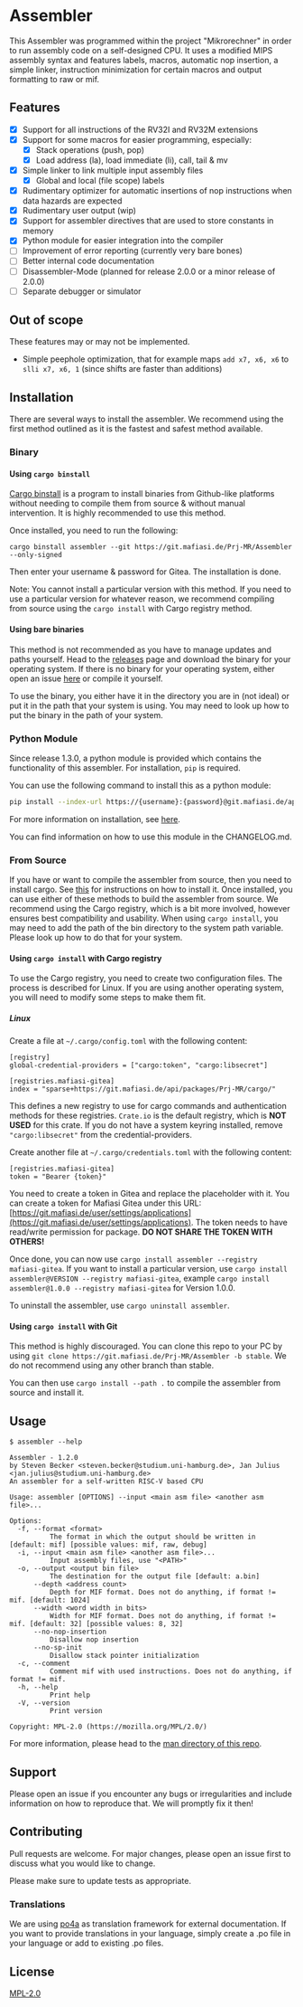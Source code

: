 # Assembler

This Assembler was programmed within the project "Mikrorechner" in order to run assembly code on a self-designed CPU.
It uses a modified MIPS assembly syntax and features labels, macros, automatic nop insertion, a simple linker, instruction minimization for certain macros and output formatting to raw or mif.

## Features

- [x] Support for all instructions of the RV32I and RV32M extensions
- [x] Support for some macros for easier programming, especially:
  - [x] Stack operations (push, pop)
  - [x] Load address (la), load immediate (li), call, tail & mv
- [x] Simple linker to link multiple input assembly files
  - [x] Global and local (file scope) labels
- [x] Rudimentary optimizer for automatic insertions of nop instructions when data hazards are expected
- [x] Rudimentary user output (wip)
- [x] Support for assembler directives that are used to store constants in memory
- [x] Python module for easier integration into the compiler
- [ ] Improvement of error reporting (currently very bare bones)
- [ ] Better internal code documentation
- [ ] Disassembler-Mode (planned for release 2.0.0 or a minor release of 2.0.0)
- [ ] Separate debugger or simulator

## Out of scope

These features may or may not be implemented.

- Simple peephole optimization, that for example maps `add x7, x6, x6` to `slli x7, x6, 1` (since shifts are faster than additions)

## Installation

There are several ways to install the assembler. We recommend using the first method outlined as it is the fastest and safest method available.

### Binary

#### Using `cargo binstall`

[Cargo binstall](https://github.com/cargo-bins/cargo-binstall) is a program to install binaries from Github-like platforms without needing to compile them from source & without manual intervention. It is highly recommended to use this method.

Once installed, you need to run the following:

```
cargo binstall assembler --git https://git.mafiasi.de/Prj-MR/Assembler --only-signed
```

Then enter your username & password for Gitea. The installation is done.

Note: You cannot install a particular version with this method. If you need to use a particular version for whatever reason, we recommend compiling from source using the `cargo install` with Cargo registry method.

#### Using bare binaries

This method is not recommended as you have to manage updates and paths yourself. Head to the [releases](https://git.mafiasi.de/Prj-MR/Assembler/releases/latest) page and download the binary for your operating system. If there is no binary for your operating system, either open an issue [here](https://git.mafiasi.de/Prj-MR/Assembler/issues) or compile it yourself.

To use the binary, you either have it in the directory you are in (not ideal) or put it in the path that your system is using. You may need to look up how to put the binary in the path of your system.

### Python Module

Since release 1.3.0, a python module is provided which contains the functionality of this assembler. For installation, `pip` is required.

You can use the following command to install this as a python module:

```sh
pip install --index-url https://{username}:{password}@git.mafiasi.de/api/packages/Prj-MR/pypi/simple --no-deps assembler_lib
```

For more information on installation, see [here](https://docs.gitea.com/next/usage/packages/pypi/).

You can find information on how to use this module in the CHANGELOG.md.

### From Source 

If you have or want to compile the assembler from source, then you need to install cargo. See [this](https://www.rust-lang.org/tools/install) for instructions on how to install it. Once installed, you can use either of these methods to build the assembler from source. We recommend using the Cargo registry, which is a bit more involved, however ensures best compatibility and usability. When using `cargo install`, you may need to add the path of the bin directory to the system path variable. Please look up how to do that for your system.

#### Using `cargo install` with Cargo registry

To use the Cargo registry, you need to create two configuration files. The process is described for Linux. If you are using another operating system, you will need to modify some steps to make them fit.

##### Linux

Create a file at `~/.cargo/config.toml` with the following content:

```
[registry]
global-credential-providers = ["cargo:token", "cargo:libsecret"]

[registries.mafiasi-gitea] 
index = "sparse+https://git.mafiasi.de/api/packages/Prj-MR/cargo/"
```

This defines a new registry to use for cargo commands and authentication methods for these registries. `Crate.io` is the default registry, which is **NOT USED** for this crate. If you do not have a system keyring installed, remove `"cargo:libsecret"` from the credential-providers.

Create another file at `~/.cargo/credentials.toml` with the following content:

```
[registries.mafiasi-gitea]
token = "Bearer {token}"
```

You need to create a token in Gitea and replace the placeholder with it. You can create a token for Mafiasi Gitea under this URL: [https://git.mafiasi.de/user/settings/applications](https://git.mafiasi.de/user/settings/applications). The token needs to have read/write permission for package. **DO NOT SHARE THE TOKEN WITH OTHERS!**

Once done, you can now use `cargo install assembler --registry mafiasi-gitea`. If you want to install a particular version, use `cargo install assembler@VERSION --registry mafiasi-gitea`, example `cargo install assembler@1.0.0 --registry mafiasi-gitea` for Version 1.0.0.

To uninstall the assembler, use `cargo uninstall assembler`.

#### Using `cargo install` with Git

This method is highly discouraged. You can clone this repo to your PC by using `git clone https://git.mafiasi.de/Prj-MR/Assembler -b stable`. We do not recommend using any other branch than stable. 

You can then use `cargo install --path .` to compile the assembler from source and install it.

## Usage

```
$ assembler --help

Assembler - 1.2.0
by Steven Becker <steven.becker@studium.uni-hamburg.de>, Jan Julius <jan.julius@studium.uni-hamburg.de>
An assembler for a self-written RISC-V based CPU

Usage: assembler [OPTIONS] --input <main asm file> <another asm file>...

Options:
  -f, --format <format>
          The format in which the output should be written in [default: mif] [possible values: mif, raw, debug]
  -i, --input <main asm file> <another asm file>...
          Input assembly files, use "<PATH>"
  -o, --output <output bin file>
          The destination for the output file [default: a.bin]
      --depth <address count>
          Depth for MIF format. Does not do anything, if format != mif. [default: 1024]
      --width <word width in bits>
          Width for MIF format. Does not do anything, if format != mif. [default: 32] [possible values: 8, 32]
      --no-nop-insertion
          Disallow nop insertion
      --no-sp-init
          Disallow stack pointer initialization
  -c, --comment
          Comment mif with used instructions. Does not do anything, if format != mif.
  -h, --help
          Print help
  -V, --version
          Print version

Copyright: MPL-2.0 (https://mozilla.org/MPL/2.0/)
```

For more information, please head to the [man directory of this repo](https://git.mafiasi.de/Prj-MR/Assembler/src/branch/main/man).

## Support

Please open an issue if you encounter any bugs or irregularities and include information on how to reproduce that. We will promptly fix it then!

## Contributing

Pull requests are welcome. For major changes, please open an issue first
to discuss what you would like to change.

Please make sure to update tests as appropriate.

### Translations

We are using [po4a](https://po4a.org/) as translation framework for external documentation. If you want to provide translations in your language, simply create a .po file in your language or add to existing .po files.

## License

[MPL-2.0](https://www.mozilla.org/en-US/MPL/2.0/)
